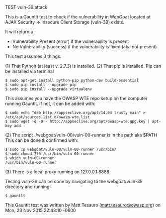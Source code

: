 TEST vuln-39.attack

This is a Gauntlt test to check if the vulnerability in WebGoat located at AJAX Security => Insecure Client Storage (vuln-39) exists.

It will return a
 - Vulnerability Present (error) if the vulnerability is present
 - No Vulnerability (success) if the vulnerability is fixed (aka not present)

This test assumes 3 things:

(1) That Python (at least v. 2.7.3) is installed. 
(2) That pip is installed. Pip can be installed via terminal

```
$ sudo apt-get install python-pip python-dev build-essential 
$ sudo pip install --upgrade pip 
$ sudo pip install --upgrade virtualenv 
```

This assumes you have the OWASP WTE repo setup on the computer running Gauntlt.  If not, it can be added with:

```
$ sudo echo "deb http://appseclive.org/apt/14.04 trusty main" > /etc/apt/sources.list.d/owasp-wte.list
$ sudo wget -q -O - http://appseclive.org/apt/owasp-wte.gpg.key | apt-key add -
```

(2) The script ./webgoat/vuln-00/vuln-00-runner is in the path aka $PATH  This can be done & confirmed with:

```
$ sudo cp webgoat/vuln-00/vuln-00-runner /usr/bin/
$ sudo chmod 775 /usr/bin/vuln-00-runner 
$ which vuln-00-runner
/usr/bin/vuln-00-runner
```

(3) There is a local proxy running on 127.0.0.1:8888

Testing vuln-39 can be done by navigating to the webgoat/vuln-39 directory and running:

```
$ gauntlt
```

This Gauntlt test was written by Matt Tesauro (matt.tesauro@owasp.org) on Mon, 23 Nov 2015 22:43:10 -0600
